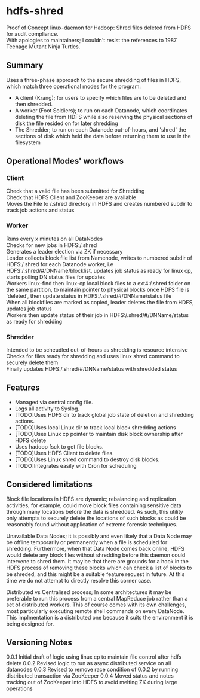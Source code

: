 # hdfs-shred
Proof of Concept linux-daemon for Hadoop: Shred files deleted from HDFS for audit compliance.  
With apologies to maintainers; I couldn't resist the references to 1987 Teenage Mutant Ninja Turtles.

## Summary
Uses a three-phase approach to the secure shredding of files in HDFS, which match three operational modes for the program:

* A client (Krang); for users to specify which files are to be deleted and then shredded.  
* A worker (Foot Soldiers); to run on each Datanode, which coordinates deleting the file from HDFS while also reserving the physical sections of disk the file resided on for later shredding
* The Shredder; to run on each Datanode out-of-hours, and 'shred' the sections of disk which held the data before returning them to use in the filesystem

## Operational Modes' workflows
### Client
Check that a valid file has been submitted for Shredding  
Check that HDFS Client and ZooKeeper are available  
Moves the File to /.shred directory in HDFS and creates numbered subdir to track job actions and status

### Worker
Runs every x minutes on all DataNodes  
Checks for new jobs in HDFS:/.shred  
Generates a leader election via ZK if necessary  
Leader collects block file list from Namenode, writes to numbered subdir of HDFS:/.shred for each Datanode worker, i.e HDFS:/.shred/#/DNName/blocklist, updates job status as ready for linux cp, starts polling DN status files for updates  
Workers linux-find then linux-cp local block files to a ext4:/.shred folder on the same partition, to maintain pointer to physical blocks once HDFS file is 'deleted', then update status in HDFS:/.shred/#/DNName/status file  
When all blockfiles are marked as copied, leader deletes the file from HDFS, updates job status  
Workers then update status of their job in HDFS:/.shred/#/DNName/status as ready for shredding  

### Shredder
Intended to be scheudled out-of-hours as shredding is resource intensive  
Checks for files ready for shredding and uses linux shred command to securely delete them  
Finally updates HDFS:/.shred/#/DNName/status with shredded status

## Features
* Managed via central config file.  
* Logs all activity to Syslog.  
* [TODO]Uses HDFS dir to track global job state of deletion and shredding actions.
* [TODO]Uses local Linux dir to track local block shredding actions  
* [TODO]Uses Linux cp pointer to maintain disk block ownership after HDFS delete
* Uses hadoop fsck to get file blocks. 
* [TODO]Uses HDFS Client to delete files.    
* [TODO]Uses Linux shred command to destroy disk blocks.
* [TODO]Integrates easily with Cron for scheduling


## Considered limitations
Block file locations in HDFS are dynamic; rebalancing and replication activities, for example, could move block files containing sensitive data through many locations before the data is shredded. As such, this utility only attempts to securely delete the locations of such blocks as could be reasonably found without application of extreme forensic techniques.  

Unavailable Data Nodes; it is possibly and even likely that a Data Node may be offline temporarily or permanently when a file is scheduled for shredding. Furthermore, when that Data Node comes back online, HDFS would delete any block files without shredding before this daemon could intervene to shred them. It may be that there are grounds for a hook in the HDFS process of removing these blocks which can check a list of blocks to be shreded, and this might be a suitable feature request in future. At this time we do not attempt to directly resolve this corner case.

Distributed vs Centralised process; In some architectures it may be preferable to run this process from a central MapReduce job rather than a set of distributed workers. This of course comes with its own challenges, most particularly executing remote shell commands on every DataNode. This implmentation is a distributed one because it suits the environment it is being designed for.


## Versioning Notes
0.0.1 Initial draft of logic using linux cp to maintain file control after hdfs delete
0.0.2 Revised logic to run as async distributed service on all datanodes
0.0.3 Revised to remove race condition of 0.0.2 by running distributed transaction via ZooKeeper
0.0.4 Moved status and notes tracking out of ZooKeeper into HDFS to avoid melting ZK during large operations